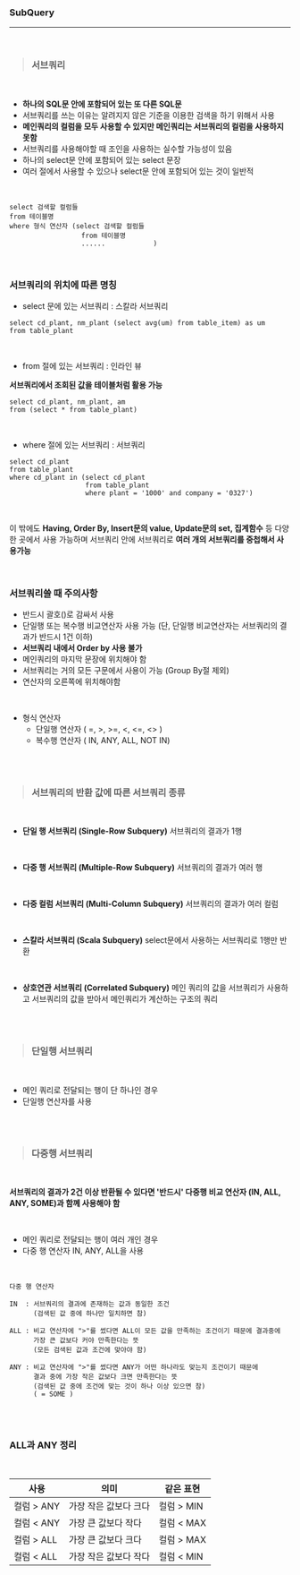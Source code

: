 ### SubQuery
---

<br>

>### __서브쿼리__

<br>

- __하나의 SQL문 안에 포함되어 있는 또 다른 SQL문__
- 서브쿼리를 쓰는 이유는 알려지지 않은 기준을 이용한 검색을 하기 위해서 사용
- __메인쿼리의 컬럼을 모두 사용할 수 있지만 메인쿼리는 서브쿼리의 컬럼을 사용하지 못함__
- 서브쿼리를 사용해야할 때 조인을 사용하는 실수할 가능성이 있음
- 하나의 select문 안에 포함되어 있는 select 문장
- 여러 절에서 사용할 수 있으나 select문 안에 포함되어 있는 것이 일반적

<br>

~~~
select 검색할 컬럼들
from 테이블명
where 형식 연산자 (select 검색할 컬럼들
                  from 테이블명
                  ......            )
~~~

<br>

### 서브쿼리의 위치에 따른 명칭

- select 문에 있는 서브쿼리 : 스칼라 서브쿼리

~~~
select cd_plant, nm_plant (select avg(um) from table_item) as um
from table_plant
~~~

<br>

- from 절에 있는 서브쿼리 : 인라인 뷰

__서브쿼리에서 조회된 값을 테이블처럼 활용 가능__
~~~
select cd_plant, nm_plant, am
from (select * from table_plant)
~~~

<br>

- where 절에 있는 서브쿼리 : 서브쿼리

~~~
select cd_plant
from table_plant
where cd_plant in (select cd_plant
                   from table_plant
                   where plant = '1000' and company = '0327')
~~~

<br>

이 밖에도 __Having, Order By, Insert문의 value, Update문의 set, 집계함수__ 등 다양한 곳에서 사용 가능하며 서브쿼리 안에 서브쿼리로 __여러 개의 서브쿼리를 중첩해서 사용가능__

<br>

### 서브쿼리쓸 때 주의사항

- 반드시 괄호()로 감싸서 사용
- 단일행 또는 복수행 비교연산자 사용 가능
(단, 단일행 비교연산자는 서브쿼리의 결과가 반드시 1건 이하)
- __서브쿼리 내에서 Order by 사용 불가__
- 메인쿼리의 마지막 문장에 위치해야 함
- 서브쿼리는 거의 모든 구문에서 사용이 가능 (Group By절 제외)
- 연산자의 오른쪽에 위치해야함

<br>

- 형식 연산자
  - 단일행 연산자 ( =, >, >=, <, <=, <> )
  - 복수행 연산자 ( IN, ANY, ALL, NOT IN)

<br><br>

>### __서브쿼리의 반환 값에 따른 서브쿼리 종류__

<br>

- __단일 행 서브쿼리 (Single-Row Subquery)__
  서브쿼리의 결과가 1행

<br>

- __다중 행 서브쿼리 (Multiple-Row Subquery)__
  서브쿼리의 결과가 여러 행

<br>

- __다중 컬럼 서브쿼리 (Multi-Column Subquery)__
  서브쿼리의 결과가 여러 컬럼

<br>

- __스칼라 서브쿼리 (Scala Subquery)__
  select문에서 사용하는 서브쿼리로 1행만 반환

<br>

- __상호연관 서브쿼리 (Correlated Subquery)__
  메인 쿼리의 값을 서브쿼리가 사용하고 서브쿼리의 값을 받아서 메인쿼리가 계산하는 구조의 쿼리  

<br><br>

>### __단일행 서브쿼리__

<br>

- 메인 쿼리로 전달되는 행이 단 하나인 경우
- 단일행 연산자를 사용

<br><br>

>### __다중행 서브쿼리__

<br>

__서브쿼리의 결과가 2건 이상 반환될 수 있다면 '반드시' 다중행 비교 연산자 (IN, ALL, ANY, SOME)과 함꼐 사용해야 함__

<br>

- 메인 쿼리로 전달되는 행이 여러 개인 경우
- 다중 행 연산자 IN, ANY, ALL을 사용

<br>

~~~
다중 행 연산자

IN  : 서브쿼리의 결과에 존재하는 값과 동일한 조건
      (검색된 값 중에 하나만 일치하면 참)

ALL : 비교 연산자에 ">"를 썼다면 ALL이 모든 값을 만족하는 조건이기 때문에 결과중에
      가장 큰 값보다 커야 만족한다는 뜻
      (모든 검색된 값과 조건에 맞아야 함)

ANY : 비교 연산자에 ">"를 썼다면 ANY가 어떤 하나라도 맞는지 조건이기 때문에
      결과 중에 가장 작은 값보다 크면 만족한다는 뜻
      (검색된 값 중에 조건에 맞는 것이 하나 이상 있으면 참)
      ( = SOME )       
~~~

<br><br>

### ALL과 ANY 정리

<br>

사용|의미|같은 표현
---|---|---
컬럼 > ANY | 가장 작은 값보다 크다 | 컬럼 > MIN
컬럼 < ANY | 가장 큰 값보다 작다 | 컬럼 < MAX
컬럼 > ALL | 가장 큰 값보다 크다 | 컬럼 > MAX
컬럼 < ALL | 가장 작은 값보다 작다 | 컬럼 < MIN
